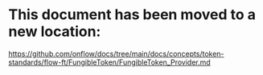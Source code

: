# This document has been moved to a new location:

https://github.com/onflow/docs/tree/main/docs/concepts/token-standards/flow-ft/FungibleToken/FungibleToken_Provider.md
